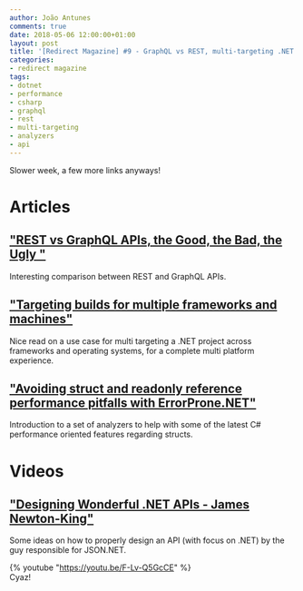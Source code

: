 ```yaml
---
author: João Antunes
comments: true
date: 2018-05-06 12:00:00+01:00
layout: post
title: '[Redirect Magazine] #9 - GraphQL vs REST, multi-targeting .NET libraries, analyzers and designing APIs'
categories:
- redirect magazine
tags:
- dotnet
- performance
- csharp
- graphql
- rest
- multi-targeting
- analyzers
- api
---
```


Slower week, a few more links anyways!
# Articles
## ["REST vs GraphQL APIs, the Good, the Bad, the Ugly "](https://dev.to/xngwng/rest-vs-graphql-apis-the-good-the-bad-the-ugly-34i8)
Interesting comparison between REST and GraphQL APIs.
<br/>
## ["Targeting builds for multiple frameworks and machines"](https://dev.to/davidwengier/targeting-builds-for-multiple-frameworks-and-machines-5h22)
Nice read on a use case for multi targeting a .NET project across frameworks and operating systems, for a complete multi platform experience.
<br/>
## ["Avoiding struct and readonly reference performance pitfalls with ErrorProne.NET"](https://blogs.msdn.microsoft.com/seteplia/2018/05/03/avoiding-struct-and-readonly-reference-performance-pitfalls-with-errorprone-net/)
Introduction to a set of analyzers to help with some of the latest C# performance oriented features regarding structs.
<br/>
# Videos
## ["Designing Wonderful .NET APIs - James Newton-King"](https://youtu.be/F-Lv-Q5GcCE)
Some ideas on how to properly design an API (with focus on .NET) by the guy responsible for JSON.NET.

{% youtube "https://youtu.be/F-Lv-Q5GcCE" %}
<br/>
Cyaz!